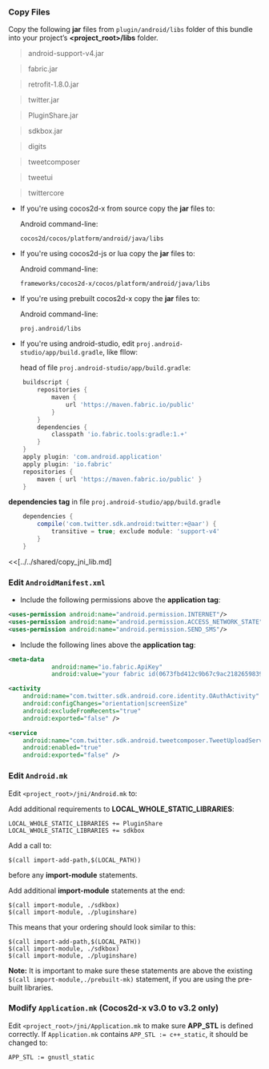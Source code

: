 ### Copy Files
Copy the following __jar__ files from `plugin/android/libs` folder of this
bundle into your project’s __<project_root>/libs__ folder.

> android-support-v4.jar

> fabric.jar

> retrofit-1.8.0.jar

> twitter.jar

> PluginShare.jar

> sdkbox.jar

> digits

> tweetcomposer

> tweetui

> twittercore


* If you're using cocos2d-x from source copy the __jar__ files to:

    Android command-line:
    ```
    cocos2d/cocos/platform/android/java/libs
    ```

* If you're using cocos2d-js or lua copy the __jar__ files to:

    Android command-line:
    ```
    frameworks/cocos2d-x/cocos/platform/android/java/libs
    ```

* If you're using prebuilt cocos2d-x copy the __jar__ files to:

    Android command-line:
    ```
    proj.android/libs
    ```

* If you're using android-studio, edit `proj.android-studio/app/build.gradle`, like fllow:

    head of file `proj.android-studio/app/build.gradle`:

``` gradle
    buildscript {
        repositories {
            maven {
                url 'https://maven.fabric.io/public'
            }
        }
        dependencies {
            classpath 'io.fabric.tools:gradle:1.+'
        }
    }
    apply plugin: 'com.android.application'
    apply plugin: 'io.fabric'
    repositories {
        maven { url 'https://maven.fabric.io/public' }
    }
```

__dependencies tag__ in file `proj.android-studio/app/build.gradle`


``` gradle
    dependencies {
        compile('com.twitter.sdk.android:twitter:+@aar') {
            transitive = true; exclude module: 'support-v4'
        }
    }
```


<<[../../shared/copy_jni_lib.md]


### Edit `AndroidManifest.xml`
* Include the following permissions above the __application tag__:

```xml
<uses-permission android:name="android.permission.INTERNET"/>
<uses-permission android:name="android.permission.ACCESS_NETWORK_STATE"/>
<uses-permission android:name="android.permission.SEND_SMS"/>
```

* Include the following lines above the __application tag__:

```xml
<meta-data
            android:name="io.fabric.ApiKey"
            android:value="your fabric id(0673fbd412c9b67c9ac2182659839d92b93f2f65)" />

<activity
    android:name="com.twitter.sdk.android.core.identity.OAuthActivity"
    android:configChanges="orientation|screenSize"
    android:excludeFromRecents="true"
    android:exported="false" />

<service
    android:name="com.twitter.sdk.android.tweetcomposer.TweetUploadService"
    android:enabled="true"
    android:exported="false" />
```

### Edit `Android.mk`
Edit `<project_root>/jni/Android.mk` to:

Add additional requirements to __LOCAL_WHOLE_STATIC_LIBRARIES__:
```
LOCAL_WHOLE_STATIC_LIBRARIES += PluginShare
LOCAL_WHOLE_STATIC_LIBRARIES += sdkbox
```

Add a call to:
```
$(call import-add-path,$(LOCAL_PATH))
```
before any __import-module__ statements.

Add additional __import-module__ statements at the end:
```
$(call import-module, ./sdkbox)
$(call import-module, ./pluginshare)
```

This means that your ordering should look similar to this:
```
$(call import-add-path,$(LOCAL_PATH))
$(call import-module, ./sdkbox)
$(call import-module, ./pluginshare)
```

  __Note:__ It is important to make sure these statements are above the existing `$(call import-module,./prebuilt-mk)` statement, if you are using the pre-built libraries.

### Modify `Application.mk` (Cocos2d-x v3.0 to v3.2 only)
Edit `<project_root>/jni/Application.mk` to make sure __APP_STL__ is defined
correctly. If `Application.mk` contains `APP_STL := c++_static`, it should be
changed to:
```
APP_STL := gnustl_static
```
